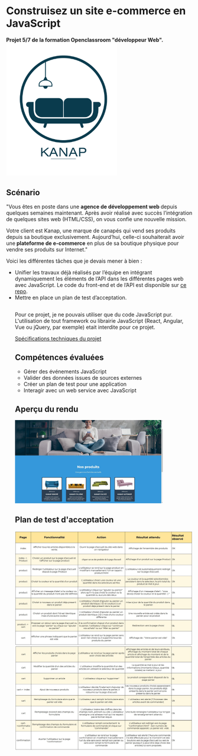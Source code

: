 <h1>Construisez un site e-commerce en JavaScript</h1>
<strong>Projet 5/7 de la formation Openclassroom "développeur Web".</strong>

<img src="front\images\logo.png" width="300">

<h2>Scénario</h2>
"Vous êtes en poste dans une <strong>agence de développement web </strong>depuis quelques semaines maintenant. Après avoir réalisé avec succès l’intégration de quelques sites web (HTML/CSS), on vous confie une nouvelle mission.

Votre client est Kanap, une marque de canapés qui vend ses produits depuis sa boutique exclusivement. Aujourd’hui, celle-ci souhaiterait avoir une<strong> plateforme de e-commerce</strong> en plus de sa boutique physique pour vendre ses produits sur Internet."

Voici les différentes tâches que je devais mener à bien :
<ul>
<li>Unifier les travaux déjà réalisés par l’équipe en intégrant dynamiquement les éléments de l’API dans les différentes pages web avec JavaScript. Le code du front-end et de l’API est disponible sur <a href="https://github.com/OpenClassrooms-Student-Center/P5-Dev-Web-Kanap"> ce repo</a>.</li>
  <li>Mettre en place un plan de test d’acceptation.</li>
  <h2></h2>  
Pour ce projet, je ne pouvais utiliser que du code JavaScript pur. L'utilisation de tout framework ou librairie JavaScript (React, Angular, Vue ou jQuery, par exemple) etait interdite pour ce projet.

<a href="https://s3.eu-west-1.amazonaws.com/course.oc-static.com/projects/DWJ_FR_P5/DW+P5+-+Specifications+fonctionnelles.pdf">Spécifications techniques du projet</a>
<h2>Compétences évaluées</h2>

<ul>
  <li>Gérer des événements JavaScript</li>
  <li>Valider des données issues de sources externes</li>
  <li>Créer un plan de test pour une application</li>
  <li>Interagir avec un web service avec JavaScript</li>
</ul>
<h2>Aperçu du rendu</h2>
<img src="front\images\exemple_accueil.jpg" width="400">

<h2>Plan de test d'acceptation</h2>
  <img src="front\images\plan_de_test_1.jpg" width="500">
<img src="front\images\plan_de_test_2.jpg" width="500">
  
  
  
  

